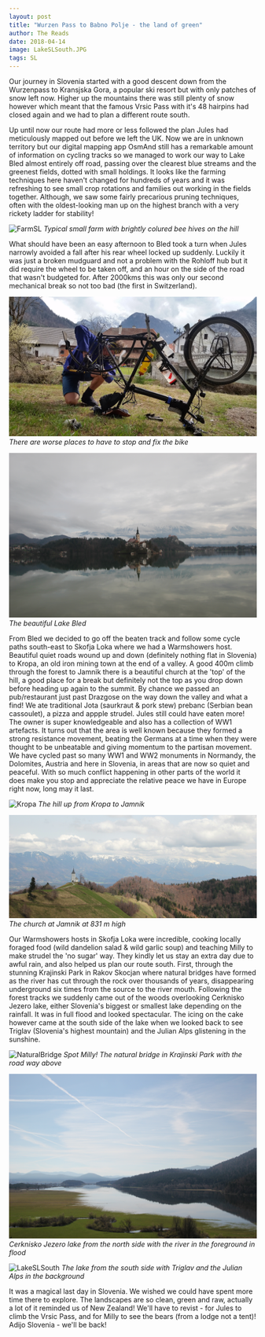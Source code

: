 ```yaml
---
layout: post
title: "Wurzen Pass to Babno Polje - the land of green"
author: The Reads
date: 2018-04-14
image: LakeSLSouth.JPG
tags: SL
---
```


Our journey in Slovenia started with a good descent down from the Wurzenpass to Kransjska Gora, a popular ski resort but with only patches of snow left now. Higher up the mountains there was still plenty of snow however which meant that the famous Vrsic Pass with it's 48 hairpins had closed again and we had to plan a different route south.

Up until now our route had more or less followed the plan Jules had meticulously mapped out before we left the UK. Now we are in unknown territory but our digital mapping app OsmAnd still has a remarkable amount of information on cycling tracks so we managed to work our way to Lake Bled almost entirely off road, passing over the clearest blue streams and the greenest fields, dotted with small holdings. It looks like the farming techniques here haven't changed for hundreds of years and it was refreshing to see small crop rotations and families out working in the fields together. Although, we saw some fairly precarious pruning techniques, often with the oldest-looking man up on the highest branch with a very rickety ladder for stability!  

![FarmSL](assets/img/FarmSL.JPG) *Typical small farm with brightly colured bee hives on the hill*

What should have been an easy afternoon to Bled took a turn when Jules narrowly avoided a fall after his rear wheel locked up suddenly. Luckily it was just a broken mudguard and not a problem with the Rohloff hub but it did require the wheel to be taken off, and an hour on the side of the road that wasn't budgeted for. After 2000kms this was only our second mechanical break so not too bad (the first in Switzerland).

![MechanicalSL](assets/img/MechanicalSL.jpg) *There are worse places to have to stop and fix the bike*

![Bled](assets/img/Bled.JPG) *The beautiful Lake Bled*

From Bled we decided to go off the beaten track and follow some cycle paths south-east to Skofja Loka where we had a Warmshowers host. Beautiful quiet roads wound up and down (definitely nothing flat in Slovenia) to Kropa, an old iron mining town at the end of a valley. A good 400m climb through the forest to Jamnik there is a beautiful church at the 'top' of the hill, a good place for a break but definitely not the top as you drop down before heading up again to the summit. By chance we passed an pub/restaurant just past Drazgose on the way down the valley and what a find! We ate traditional Jota (saurkraut & pork stew) prebanc (Serbian bean cassoulet), a pizza and appple strudel. Jules still could have eaten more! The owner is super knowledgeable and also has a collection of WW1 artefacts. It turns out that the area is well known because they formed a strong resistance movement, beating the Germans at a time when they were thought to be unbeatable and giving momentum to the partisan movement. We have cycled past so many WW1 and WW2 monuments in Normandy, the Dolomites, Austria and here in Slovenia, in areas that are now so quiet and peaceful. With so much conflict happening in other parts of the world it does make you stop and appreciate the relative peace we have in Europe right now, long may it last.  

![Kropa](assets/img/Kropa.JPG) *The hill up from Kropa to Jamnik*

![Jamnik](assets/img/Jamnik.jpg) *The church at Jamnik at 831 m high*

Our Warmshowers hosts in Skofja Loka were incredible, cooking locally foraged food (wild dandelion salad & wild garlic soup) and teaching Milly to make strudel the 'no sugar' way. They kindly let us stay an extra day due to awful rain, and also helped us plan our route south. First, through the stunning Krajinski Park in Rakov Skocjan where natural bridges have formed as the river has cut through the rock over thousands of years, disappearing underground six times from the source to the river mouth. Following the forest tracks we suddenly came out of the woods overlooking Cerknisko Jezero lake, either Slovenia's biggest or smallest lake depending on the rainfall. It was in full flood and looked spectacular. The icing on the cake however came at the south side of the lake when we looked back to see Triglav (Slovenia's highest mountain) and the Julian Alps glistening in the sunshine. 

![NaturalBridge](assets/img/NaturalBridge.JPG) *Spot Milly! The natural bridge in Krajinski Park with the road way above*  

![LakeSL](assets/img/LakeSL.JPG) *Cerknisko Jezero lake from the north side with the river in the foreground in flood*  

![LakeSLSouth](assets/img/LakeSLSouth.JPG) *The lake from the south side with Triglav and the Julian Alps in the background*


It was a magical last day in Slovenia. We wished we could have spent more time there to explore. The landscapes are so clean, green and raw, actually a lot of it reminded us of New Zealand! We'll have to revist - for Jules to climb the Vrsic Pass, and for Milly to see the bears (from a lodge not a tent)! Adijo Slovenia - we'll be back!
